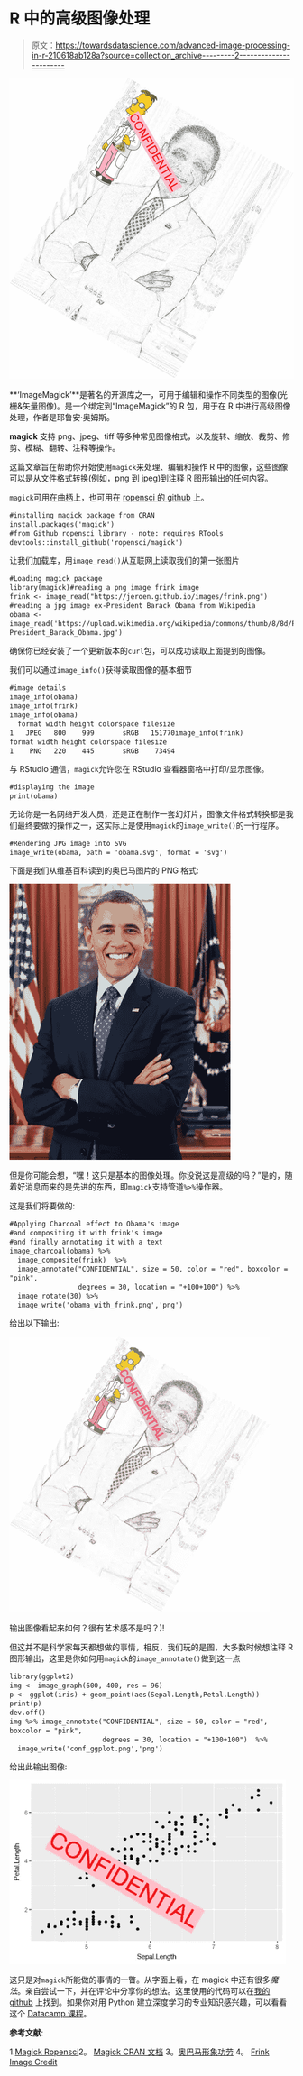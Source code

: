 # R 中的高级图像处理

> 原文：<https://towardsdatascience.com/advanced-image-processing-in-r-210618ab128a?source=collection_archive---------2----------------------->

![](img/068b4d8f12c30fab2a00cc5f6e51bcb4.png)

**‘ImageMagick’**是著名的开源库之一，可用于编辑和操作不同类型的图像(光栅&矢量图像)。是一个绑定到“ImageMagick”的 R 包，用于在 R 中进行高级图像处理，作者是耶鲁安·奥姆斯。

**magick** 支持 png、jpeg、tiff 等多种常见图像格式，以及旋转、缩放、裁剪、修剪、模糊、翻转、注释等操作。

这篇文章旨在帮助你开始使用`magick`来处理、编辑和操作 R 中的图像，这些图像可以是从文件格式转换(例如，png 到 jpeg)到注释 R 图形输出的任何内容。

`magick`可用在[曲柄](https://cran.r-project.org/web/packages/magick/magick.pdf)上，也可用在 [ropensci 的 github](https://github.com/ropensci/magick) 上。

```
#installing magick package from CRAN
install.packages('magick') 
#from Github ropensci library - note: requires RTools
devtools::install_github('ropensci/magick')
```

让我们加载库，用`image_read()`从互联网上读取我们的第一张图片

```
#Loading magick package
library(magick)#reading a png image frink image
frink <- image_read("https://jeroen.github.io/images/frink.png")
#reading a jpg image ex-President Barack Obama from Wikipedia
obama <- image_read('https://upload.wikimedia.org/wikipedia/commons/thumb/8/8d/President_Barack_Obama.jpg/800px-President_Barack_Obama.jpg')
```

确保你已经安装了一个更新版本的`curl`包，可以成功读取上面提到的图像。

我们可以通过`image_info()`获得读取图像的基本细节

```
#image details
image_info(obama)
image_info(frink)
image_info(obama)
  format width height colorspace filesize
1   JPEG   800    999       sRGB   151770image_info(frink)
format width height colorspace filesize
1    PNG   220    445       sRGB    73494
```

与 RStudio 通信，`magick`允许您在 RStudio 查看器窗格中打印/显示图像。

```
#displaying the image
print(obama)
```

无论你是一名网络开发人员，还是正在制作一套幻灯片，图像文件格式转换都是我们最终要做的操作之一，这实际上是使用`magick`的`image_write()`的一行程序。

```
#Rendering JPG image into SVG
image_write(obama, path = 'obama.svg', format = 'svg')
```

下面是我们从维基百科读到的奥巴马图片的 PNG 格式:

![](img/7b6427d54aee60609f8fe593afbc688b.png)

但是你可能会想，“嘿！这只是基本的图像处理。你没说这是高级的吗？”是的，随着好消息而来的是先进的东西，即`magick`支持管道`%>%`操作器。

这是我们将要做的:

```
#Applying Charcoal effect to Obama's image 
#and compositing it with frink's image
#and finally annotating it with a text
image_charcoal(obama) %>% 
  image_composite(frink)  %>%
  image_annotate("CONFIDENTIAL", size = 50, color = "red", boxcolor = "pink",
                 degrees = 30, location = "+100+100") %>%
  image_rotate(30) %>%
  image_write('obama_with_frink.png','png')
```

给出以下输出:

![](img/fdd6258f438e053067280068faed5e11.png)

输出图像看起来如何？很有艺术感不是吗？)!

但这并不是科学家每天都想做的事情，相反，我们玩的是图，大多数时候想注释 R 图形输出，这里是你如何用`magick`的`image_annotate()`做到这一点

```
library(ggplot2)
img <- image_graph(600, 400, res = 96)
p <- ggplot(iris) + geom_point(aes(Sepal.Length,Petal.Length))
print(p)
dev.off()
img %>% image_annotate("CONFIDENTIAL", size = 50, color = "red", boxcolor = "pink",
                       degrees = 30, location = "+100+100")  %>%
  image_write('conf_ggplot.png','png')
```

给出此输出图像:

![](img/98a84896539b1144303706b86b495b78.png)

这只是对`magick`所能做的事情的一瞥。从字面上看，在 magick 中还有很多*魔法*。亲自尝试一下，并在评论中分享你的想法。这里使用的代码可以在[我的 github](https://github.com/amrrs/datascienceplus_codes/blob/master/magick_r.R) 上找到。如果你对用 Python 建立深度学习的专业知识感兴趣，可以看看这个 [Datacamp 课程](https://www.datacamp.com/courses/deep-learning-in-python?tap_a=5644-dce66f&tap_s=210728-e54afe)。

**参考文献**:

1.[Magick Ropensci](https://github.com/ropensci/magick)2。 [Magick CRAN 文档](https://cran.r-project.org/web/packages/magick/magick.pdf)
3。[奥巴马形象功劳](https://en.wikipedia.org/wiki/Barack_Obama#/media/File:President_Barack_Obama.jpg)
4。 [Frink Image Credit](https://jeroen.github.io/images/frink.png)